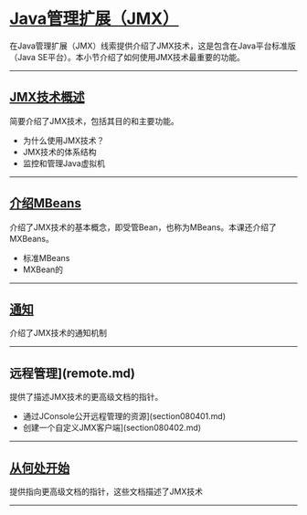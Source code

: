 #   [Java管理扩展（JMX）](https://docs.oracle.com/javase/tutorial/jmx/index.html)

在Java管理扩展（JMX）线索提供介绍了JMX技术，这是包含在Java平台标准版（Java SE平台）。本小节介绍了如何使用JMX技术最重要的功能。

----
##  [JMX技术概述](overview.md)

简要介绍了JMX技术，包括其目的和主要功能。

-   为什么使用JMX技术？
-   JMX技术的体系结构
-   监控和管理Java虚拟机

----
##  [介绍MBeans](mbeans.md)

介绍了JMX技术的基本概念，即受管Bean，也称为MBeans。本课还介绍了MXBeans。

-   标准MBeans
-   MXBean的

----
##  [通知](notifs.md)

介绍了JMX技术的通知机制

----
##  远程管理](remote.md)

提供了描述JMX技术的更高级文档的指针。

-   通过JConsole公开远程管理的资源](section080401.md)
-   创建一个自定义JMX客户端](section080402.md)

----

##  [从何处开始](end.md) 

提供指向更高级文档的指针，这些文档描述了JMX技术

----